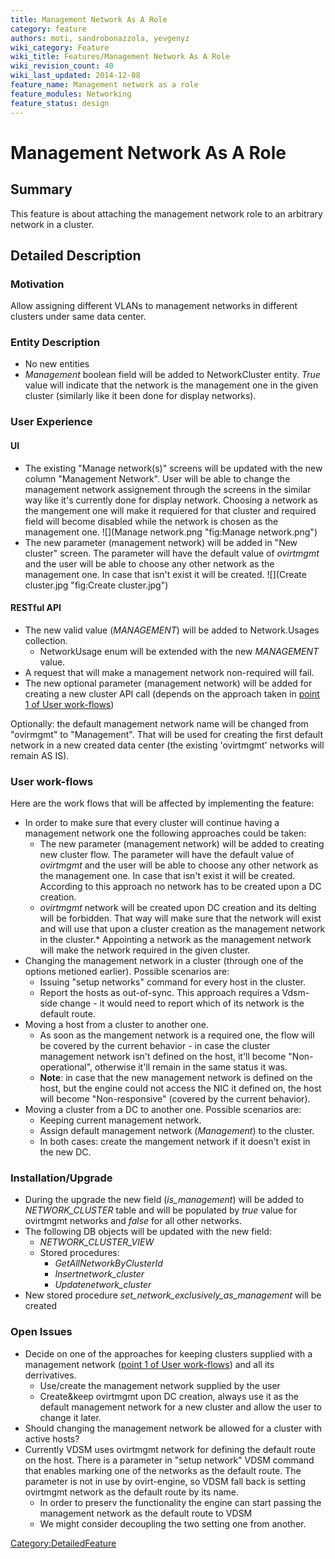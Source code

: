 ```yaml
---
title: Management Network As A Role
category: feature
authors: moti, sandrobonazzola, yevgenyz
wiki_category: Feature
wiki_title: Features/Management Network As A Role
wiki_revision_count: 40
wiki_last_updated: 2014-12-08
feature_name: Management network as a role
feature_modules: Networking
feature_status: design
---
```


# Management Network As A Role

## Summary

This feature is about attaching the management network role to an arbitrary network in a cluster.

## Detailed Description

### Motivation

Allow assigning different VLANs to management networks in different clusters under same data center.

### Entity Description

*   No new entities
*   *Management* boolean field will be added to NetworkCluster entity. *True* value will indicate that the network is the management one in the given cluster (similarly like it been done for display networks).

### User Experience

#### UI

*   The existing "Manage network(s)" screens will be updated with the new column "Management Network". User will be able to change the management network assignement through the screens in the similar way like it's currently done for display network. Choosing a network as the mangement one will make it requiered for that cluster and required field will become disabled while the network is chosen as the management one.
    ![](Manage network.png "fig:Manage network.png")
*   The new parameter (management network) will be added in "New cluster" screen. The parameter will have the default value of *ovirtmgmt* and the user will be able to choose any other network as the management one. In case that isn't exist it will be created.
    ![](Create cluster.jpg "fig:Create cluster.jpg")

#### RESTful API

*   The new valid value (*MANAGEMENT*) will be added to Network.Usages collection.
    -   NetworkUsage enum will be extended with the new *MANAGEMENT* value.
*   A request that will make a management network non-required will fail.
*   The new optional parameter (management network) will be added for creating a new cluster API call (depends on the approach taken in [point 1 of User work-flows](#User_work-flows))

Optionally: the default management network name will be changed from "ovirmgmt" to "Management". That will be used for creating the first default network in a new created data center (the existing 'ovirtmgmt' networks will remain AS IS).

### User work-flows

Here are the work flows that will be affected by implementing the feature:

*   In order to make sure that every cluster will continue having a management network one the following approaches could be taken:
    -   The new parameter (management network) will be added to creating new cluster flow. The parameter will have the default value of *ovirtmgmt* and the user will be able to choose any other network as the management one. In case that isn't exist it will be created. According to this approach no network has to be created upon a DC creation.
    -   *ovirtmgmt* network will be created upon DC creation and its delting will be forbidden. That way will make sure that the network will exist and will use that upon a cluster creation as the management network in the cluster.\* Appointing a network as the management network will make the network required in the given cluster.
*   Changing the management network in a cluster (through one of the options metioned earlier). Possible scenarios are:
    -   Issuing "setup networks" command for every host in the cluster.
    -   Report the hosts as out-of-sync. This approach requires a Vdsm-side change - it would need to report which of its network is the default route.
*   Moving a host from a cluster to another one.
    -   As soon as the mangement network is a required one, the flow will be covered by the current behavior - in case the cluster management network isn't defined on the host, it'll become "Non-operational", otherwise it'll remain in the same status it was.
    -   **Note**: in case that the new management network is defined on the host, but the engine could not access the NIC it defined on, the host will become "Non-responsive" (covered by the current behavior).
*   Moving a cluster from a DC to another one. Possible scenarios are:
    -   Keeping current management network.
    -   Assign default management network (*Management*) to the cluster.
    -   In both cases: create the mangement network if it doesn't exist in the new DC.

### Installation/Upgrade

*   During the upgrade the new field (*is_management*) will be added to *NETWORK_CLUSTER* table and will be populated by *true* value for ovirtmgmt networks and *false* for all other networks.
*   The following DB objects will be updated with the new field:
    -   *NETWORK_CLUSTER_VIEW*
    -   Stored procedures:
        -   *GetAllNetworkByClusterId*
        -   *Insertnetwork_cluster*
        -   *Updatenetwork_cluster*
*   New stored procedure *set_network_exclusively_as_management* will be created

### Open Issues

*   Decide on one of the approaches for keeping clusters supplied with a management network ([point 1 of User work-flows](#User_work-flows)) and all its derrivatives.
    -   Use/create the management network supplied by the user
    -   Create&keep ovirtmgmt upon DC creation, always use it as the default management network for a new cluster and allow the user to change it later.
*   Should changing the management network be allowed for a cluster with active hosts?
*   Currently VDSM uses ovirtmgmt network for defining the default route on the host. There is a parameter in "setup network" VDSM command that enables marking one of the networks as the default route. The parameter is not in use by ovirt-engine, so VDSM fall back is setting ovirtmgmt network as the default route by its name.
    -   In order to preserv the functionality the engine can start passing the management network as the default route to VDSM
    -   We might consider decoupling the two setting one from another.

<Category:DetailedFeature>
